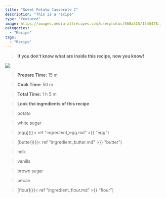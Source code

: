```yaml
---
title: "Sweet Potato Casserole I"
description: "This is a recipe"
type: "featured"
image: https://images.media-allrecipes.com/userphotos/560x315/1545478.jpg
categories: 
  - "Recipe"
tags: 
  - "Recipe"
---
```



>**If you don't know what are inside this recipe, now you know!**

![](../images/Recipes-Banner.jpg)
> **Prepare Time:** 15 m


> **Cook Time:** 50 m


> **Total Time:** 1 h 5 m

> **Look the ingredients of this recipe**

> potato

> white sugar

> [egg]({{< ref "ingredient_egg.md" >}} "egg")

> [butter]({{< ref "ingredient_butter.md" >}} "butter")

> milk

> vanilla

> brown sugar

> pecan

> [flour]({{< ref "ingredient_flour.md" >}} "flour")

